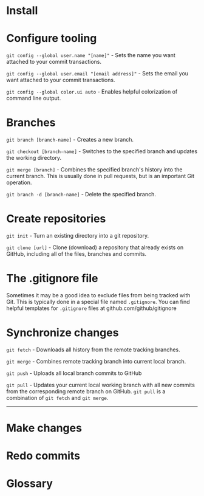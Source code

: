 # Install

# Configure tooling

`git config --global user.name "[name]"` - Sets the name you want attached to your commit transactions.

`git config --global user.email "[email address]"` - Sets the email you want attached to your commit transactions.

`git config --global color.ui auto` - Enables helpful colorization of command line output.

# Branches

`git branch [branch-name]` - Creates a new branch.

`git checkout [branch-name]` - Switches to the specified branch and updates the working directory.

`git merge [branch]` - Combines the specified branch's history into the current branch. This is usually done in pull requests, but is an important Git operation.

`git branch -d [branch-name]` - Delete the specified branch.

# Create repositories

`git init` - Turn an existing directory into a git repository.

`git clone [url]` - Clone (download) a repository that already exists on GitHub, including all of the files, branches and commits.

# The .gitignore file

Sometimes it may be a good idea to exclude files from being tracked with Git. 
This is typically done in a special file named `.gitignore`.
You can find helpful templates for `.gitignore` files at github.com/github/gitignore

# Synchronize changes

`git fetch` - Downloads all history from the remote tracking branches.

`git merge` - Combines remote tracking branch into current local branch.

`git push` - Uploads all local branch commits to GitHub

`git pull` - Updates your current local working branch with all new commits from the corresponding remote branch on GitHub. `git pull` is a combination of `git fetch` 
and `git merge`.

---

# Make changes

# Redo commits

# Glossary
